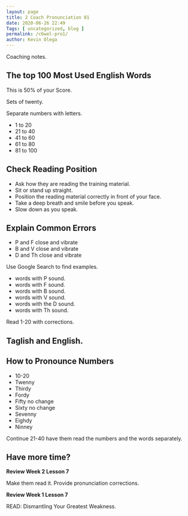 ```yaml
--- 
layout: page 
title: 2 Coach Pronunciation 01
date: 2020-06-26 22:49
Tags: [ uncategorized, blog ]
permalink: /c6wel-pro1/ 
author: Kevin Olega 
--- 
```

Coaching notes.

## The top 100 Most Used English Words

This is 50% of your Score.

Sets of twenty.

Separate numbers with letters.

- 1 to 20
- 21 to 40
- 41 to 60
- 61 to 80
- 81 to 100

## Check Reading Position

- Ask how they are reading the training material.
- Sit or stand up straight.
- Position the reading material correctly in front of your face.
- Take a deep breath and smile before you speak.
- Slow down as you speak.


## Explain Common Errors

- P and F close and vibrate
- B and V close and vibrate
- D and Th close and vibrate

Use Google Search to find examples.

- words with P sound.
- words with F sound.
- words with B sound.
- words with V sound.
- words with the D sound.
- words with Th sound.

Read 1-20 with corrections.

## Taglish and English.

## How to Pronounce Numbers
	
- 10-20
- Twenny
- Thirdy
- Fordy
- Fifty no change
- Sixty no change
- Sevenny
- Eighdy
- Ninney

Continue 21-40 have them read the numbers and the words separately.

## Have more time?

**Review Week 2 Lesson 7**

Make them read it. Provide pronunciation corrections.

**Review Week 1 Lesson 7**

READ: Dismantling Your Greatest Weakness.
 